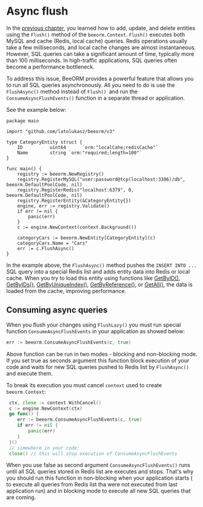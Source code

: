 # Async flush

In the [previous chapter](/guide/crud.html), you learned how to add, update, and delete entities using the `Flush()` method of the `beeorm.Context`. 
`Flush()` executes both MySQL and cache (Redis, local cache) queries. Redis operations usually take a few milliseconds, and local cache changes are almost instantaneous. 
However, SQL queries can take a significant amount of time, typically more than 100 milliseconds. In high-traffic applications, SQL queries 
often become a performance bottleneck.

To address this issue, BeeORM provides a powerful feature that allows you to run all SQL queries asynchronously. 
All you need to do is use the `FlushAsync()` method instead of `Flush() `and run the `ConsumeAsyncFlushEvents()` 
function in a separate thread or application.

See the example below:

```go{23}
package main

import "github.com/latolukasz/beeorm/v3"

type CategoryEntity struct {
	ID          uint64      `orm:"localCahe;redisCache"`
	Name        string `orm:"required;length=100"`
}

func main() {
    registry := beeorm.NewRegistry()
    registry.RegisterMySQL("user:password@tcp(localhost:3306)/db", beeorm.DefaultPoolCode, nil) 
    registry.RegisterRedis("localhost:6379", 0, beeorm.DefaultPoolCode, nil)
    registry.RegisterEntity(&CategoryEntity{}) 
    engine, err := registry.Validate()
    if err != nil {
        panic(err)
    }
    c := engine.NewContext(context.Background())
    
    categoryCars := beeorm.NewEntity[CategoryEntity](c)
    categoryCars.Name = "Cars"
    err := c.FlushAsync()
}  
```

In the example above, the `FlushAsync()` method pushes the `INSERT INTO ...` SQL query into a special Redis list and adds entity data into Redis or local cache.
When you try to load this entity using functions like 
[GetByID()](/guide/crud.html#getting-entities-by-id), 
[GetByIDs()](/guide/crud.html#getting-entities-by-id), 
[GetByUniqueIndex()](/guide/crud.html#getting-entities-by-unique-key), 
[GetByReference()](/guide/crud.html#getting-entities-by-reference), or 
[GetAll()](/guide/crud.html#getting-all-entities), the data is loaded from the cache, improving performance.

## Consuming async queries

When you flush your changes using `FlushLazy()` you must run special function `ConsumeAsyncFlushEvents` in
your application as showed below:

```go
err := beeorm.ConsumeAsyncFlushEvents(c, true)
```
 Above function can be run in two modes - blocking and non-blocking mode. If you
set true as seconds argument this function block execution of your code and waits for new
SQL queries pushed to Redis list by `FlushAsync()` and execute them. 
 
To break its execution you must cancel `context` used to create `beeorm.Context`:

```go
 ctx, close := context.WithCancel()
 c := engine.NewContext(ctx)
 go func() {
    err := beeorm.ConsumeAsyncFlushEvents(c, true)
    if err != nil {
        panic(err)
    }
 }()
 // simewhere in your code:
 close() // this will stop execution of ConsumeAsyncFlushEvents
```

When you use false as second argument `ConsumeAsyncFlushEvents()` runs until all SQL queries stored in Redis list
are executes and stops. That's why you should run this function in non-blocking when your application
starts ( to execute all queries from Redis list tha were not executed from last application run) and
in blocking mode to execute all new SQL queries that are coming.






